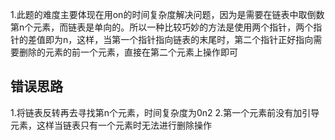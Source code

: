 1.此题的难度主要体现在用on的时间复杂度解决问题，因为是需要在链表中取倒数第n个元素，而链表是单向的。所以一种比较巧妙的方法是使用两个指针，两个指针的差值即为n，这样，当第一个指针指向链表的末尾时，第二个指针正好指向需要删除的元素的前一个元素，直接在第二个元素上操作即可

## 错误思路
1.将链表反转再去寻找第n个元素，时间复杂度为0n2
2.第一个元素前没有加引导元素，这样当链表只有一个元素时无法进行删除操作